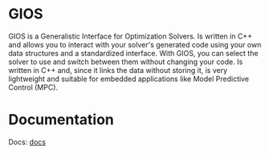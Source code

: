 # GIOS

GIOS is a Generalistic Interface for Optimization Solvers. Is written in C++ and allows you to interact with your solver's generated code using your own data structures and a standardized interface. With GIOS, you can select the solver to use and switch between them without changing your code. Is written in C++ and, since it links the data without storing it, is very lightweight and suitable for embedded applications like Model Predictive Control (MPC). 

# Documentation

Docs: [docs](https://gios.readthedocs.io/en/latest/https://gios.readthedocs.io/en/latest/)
  
